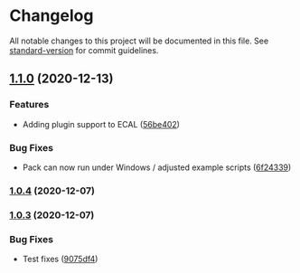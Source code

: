# Changelog

All notable changes to this project will be documented in this file. See [standard-version](https://github.com/conventional-changelog/standard-version) for commit guidelines.

## [1.1.0](https://devt.de///compare/v1.0.4...v1.1.0) (2020-12-13)


### Features

* Adding plugin support to ECAL ([56be402](https://devt.de///commit/56be402e464b5f9574295e717a4cebc382852c26))


### Bug Fixes

* Pack can now run under Windows / adjusted example scripts ([6f24339](https://devt.de///commit/6f243399ea5c3042ad1092b94a6372e0fd55a5e0))

### [1.0.4](https://devt.de///compare/v1.0.3...v1.0.4) (2020-12-07)

### [1.0.3](https://devt.de///compare/v1.0.2...v1.0.3) (2020-12-07)


### Bug Fixes

* Test fixes ([9075df4](https://devt.de///commit/9075df4c630a25db597a3c48c74d230383dfd5e8))
